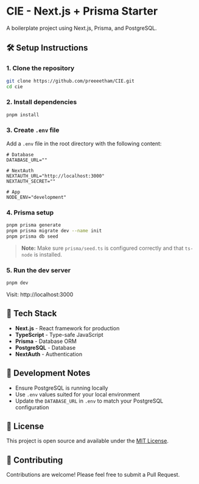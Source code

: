 # CIE - Next.js + Prisma Starter

A boilerplate project using Next.js, Prisma, and PostgreSQL.

## 🛠 Setup Instructions

### 1. Clone the repository

```bash
git clone https://github.com/preeeetham/CIE.git
cd cie
```

### 2. Install dependencies

```bash
pnpm install
```

### 3. Create `.env` file

Add a `.env` file in the root directory with the following content:

```env
# Database
DATABASE_URL=""

# NextAuth
NEXTAUTH_URL="http://localhost:3000"
NEXTAUTH_SECRET=""

# App
NODE_ENV="development"
```

### 4. Prisma setup

```bash
pnpm prisma generate
pnpm prisma migrate dev --name init
pnpm prisma db seed
```

> **Note:** Make sure `prisma/seed.ts` is configured correctly and that `ts-node` is installed.

### 5. Run the dev server

```bash
pnpm dev
```

Visit: http://localhost:3000

## 📁 Tech Stack

- **Next.js** - React framework for production
- **TypeScript** - Type-safe JavaScript
- **Prisma** - Database ORM
- **PostgreSQL** - Database
- **NextAuth** - Authentication

## 🧪 Development Notes

- Ensure PostgreSQL is running locally
- Use `.env` values suited for your local environment
- Update the `DATABASE_URL` in `.env` to match your PostgreSQL configuration

## 📝 License

This project is open source and available under the [MIT License](LICENSE).

## 🤝 Contributing

Contributions are welcome! Please feel free to submit a Pull Request.
